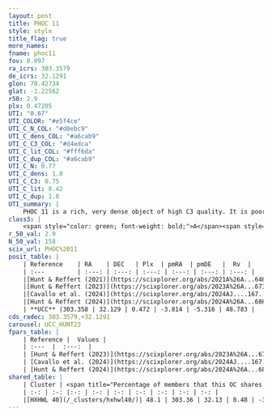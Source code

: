 ```yaml
---
layout: post
title: PHOC 11
style: style
title_flag: true
more_names: 
fname: phoc11
fov: 0.097
ra_icrs: 303.3579
de_icrs: 32.1291
glon: 70.42734
glat: -1.22562
r50: 2.9
plx: 0.47205
UTI: "0.67"
UTI_COLOR: "#e5f4ce"
UTI_C_N_COL: "#d0ebc9"
UTI_C_dens_COL: "#a6cab9"
UTI_C_C3_COL: "#d4edca"
UTI_C_lit_COL: "#fff6da"
UTI_C_dup_COL: "#a6cab9"
UTI_C_N: 0.77
UTI_C_dens: 1.0
UTI_C_C3: 0.75
UTI_C_lit: 0.42
UTI_C_dup: 1.0
UTI_summary: |
    PHOC 11 is a rich, very dense object of high C3 quality. It is poorly studied in the literature. This object shares a moderate percentage of members with a later reported entry.
class3: |
    <span style="color: green; font-weight: bold;">A</span><span style="color: #FFC300; font-weight: bold;">B</span>
r_50_val: 2.9
N_50_val: 158
scix_url: PHOC%2011
posit_table: |
    | Reference    | RA    | DEC   | Plx  | pmRA  | pmDE   |  Rv  |
    | :---         | :---: | :---: | :---: | :---: | :---: | :---: |
    |[Hunt & Reffert (2021)](https://scixplorer.org/abs/2021A%26A...646A.104H) | 303.333 | 32.175 | 0.464 | -3.845 | -5.271 | -- |
    |[Hunt & Reffert (2023)](https://scixplorer.org/abs/2023A%26A...673A.114H) | 303.36 | 32.122 | 0.479 | -3.823 | -5.3 | 48.783 |
    |[Cavallo et al. (2024)](https://scixplorer.org/abs/2024AJ....167...12C) | 303.353 | 32.133 | 0.477 | -- | -- | -- |
    |[Hunt & Reffert (2024)](https://scixplorer.org/abs/2024A%26A...686A..42H) | 303.36 | 32.122 | 0.479 | -3.823 | -5.3 | 48.783 |
    | **UCC** |303.358 | 32.129 | 0.472 | -3.814 | -5.316 | 48.783 | 
cds_radec: 303.3579,+32.1291
carousel: UCC_HUNT23
fpars_table: |
    | Reference |  Values |
    | :---  |  :---:  |
    | [Hunt & Reffert (2023)](https://scixplorer.org/abs/2023A%26A...673A.114H) | `AV50=4.068, diffAV50=2.726, MOD50=11.461, logAge50=8.224` |
    | [Cavallo et al. (2024)](https://scixplorer.org/abs/2024AJ....167...12C) | `AV50=4.11, dMod50=11.23, logAge50=8.37, [Fe/H]50=0.31` |
    | [Hunt & Reffert (2024)](https://scixplorer.org/abs/2024A%26A...686A..42H) | `MassJ=784.385` |
shared_table: |
    | Cluster | <span title="Percentage of members that this OC shares with the ones listed">%</span>   | RA   | DEC   | Plx   | pmRA  | pmDE  | Rv | UTI |
    | :-: | :-: |:-: | :-: | :-: | :-: | :-: | :-: | :-: |
    |[HXHWL 40](/_clusters/hxhwl40/)| 48.1 | 303.36 | 32.13 | 0.48 | -3.83 | -5.32 | 48.78 |0.0 |
---
```

